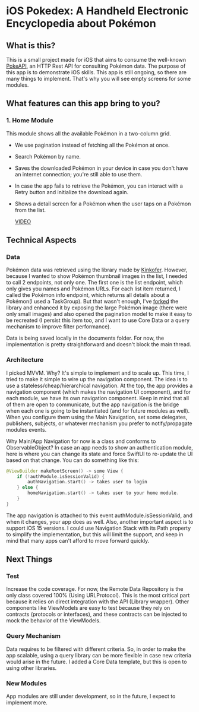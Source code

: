 # iOS Pokedex: A Handheld Electronic Encyclopedia about Pokémon

## What is this?

This is a small project made for iOS that aims to consume the well-known [PokeAPI](https://pokeapi.co), an HTTP Rest API for consulting Pokémon data. The purpose of this app is to demonstrate iOS skills. This app is still ongoing, so there are many things to implement. That's why you will see empty screens for some modules.

## What features can this app bring to you?

### 1. Home Module

This module shows all the available Pokémon in a two-column grid.

- We use pagination instead of fetching all the Pokémon at once.
- Search Pokémon by name.
- Saves the downloaded Pokémon in your device in case you don't have an internet connection; you're still able to use them.
- In case the app fails to retrieve the Pokémon, you can interact with a Retry button and initialize the download again.
- Shows a detail screen for a Pokémon when the user taps on a Pokémon from the list.

  [VIDEO](https://github.com/cerezo074/pokemon-api/assets/6471815/9c49186b-8ce8-488b-a2d5-5deab8dbec1e)

## Technical Aspects

### Data

Pokémon data was retrieved using the library made by [Kinkofer](https://github.com/kinkofer/PokemonAPI). However, because I wanted to show Pokémon thumbnail images in the list, I needed to call 2 endpoints, not only one. The first one is the list endpoint, which only gives you names and Pokémon URLs. For each list item returned, I called the Pokémon info endpoint, which returns all details about a Pokémon(I used a TaskGroup). But that wasn't enough, I've [forked](a5bd7587c29aa371382277e24737d162ae6a84f0) the library and enhanced it by exposing the large Pokémon image (there were only small images) and also opened the pagination model to make it easy to be recreated (I persist this item too, and I want to use Core Data or a query mechanism to improve filter performance).

Data is being saved locally in the documents folder. For now, the implementation is pretty straightforward and doesn't block the main thread.

### Architecture

I picked MVVM. Why? It's simple to implement and to scale up. This time, I tried to make it simple to wire up the navigation component. The idea is to use a stateless/cheap/hierarchical navigation. At the top, the app provides a navigation component (which makes the navigation UI component), and for each module, we have its own navigation component. Keep in mind that all of them are open to communicate, but the app navigation is the bridge when each one is going to be instantiated (and for future modules as well). When you configure them using the Main Navigation, set some delegates, publishers, subjects, or whatever mechanism you prefer to notify/propagate modules events.

Why Main/App Navigation for now is a class and conforms to ObservableObject? In case an app needs to show an authentication module, here is where you can change its state and force SwiftUI to re-update the UI based on that change. You can do something like this:

```swift
@ViewBuilder makeRootScreen() -> some View {
    if (!authModule.isSessionValid) {
        authNavigation.start() -> takes user to login
    } else {
        homeNavigation.start() -> takes user to your home module.
    }
}
```

The app navigation is attached to this event authModule.isSessionValid, and when it changes, your app does as well. Also, another important aspect is to support iOS 15 versions. I could use Navigation Stack with its Path property to simplify the implementation, but this will limit the support, and keep in mind that many apps can't afford to move forward quickly.

## Next Things

### Test

Increase the code coverage. For now, the Remote Data Repository is the only class covered 100% (Using URLProtocol). This is the most critical part because it relies on direct integration with the API (Library wrapper). Other components like ViewModels are easy to test because they rely on contracts (protocols or interfaces), and these contracts can be injected to mock the behavior of the ViewModels.

### Query Mechanism

Data requires to be filtered with different criteria. So, in order to make the app scalable, using a query library can be more flexible in case new criteria would arise in the future. I added a Core Data template, but this is open to using other libraries.

### New Modules

App modules are still under development, so in the future, I expect to implement more.
```
